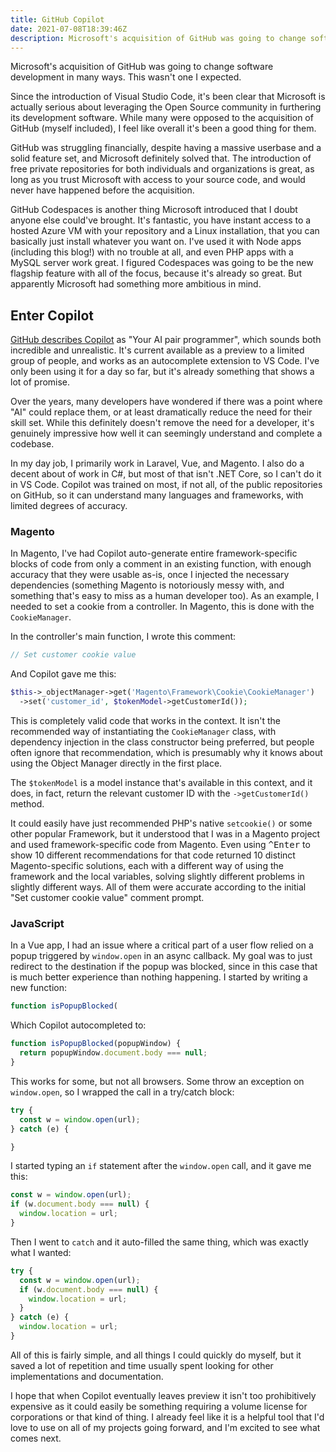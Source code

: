 ```yaml
---
title: GitHub Copilot
date: 2021-07-08T18:39:46Z
description: Microsoft's acquisition of GitHub was going to change software development in many ways. This wasn't one I expected.
---
```


Microsoft's acquisition of GitHub was going to change software development in many ways. This wasn't one I expected.

Since the introduction of Visual Studio Code, it's been clear that Microsoft is actually serious about leveraging the Open Source community in furthering its development software. While many were opposed to the acquisition of GitHub (myself included), I feel like overall it's been a good thing for them.

GitHub was struggling financially, despite having a massive userbase and a solid feature set, and Microsoft definitely solved that. The introduction of free private repositories for both individuals and organizations is great, as long as you trust Microsoft with access to your source code, and would never have happened before the acquisition.

GitHub Codespaces is another thing Microsoft introduced that I doubt anyone else could've brought. It's fantastic, you have instant access to a hosted Azure VM with your repository and a Linux installation, that you can basically just install whatever you want on. I've used it with Node apps (including this blog!) with no trouble at all, and even PHP apps with a MySQL server work great. I figured Codespaces was going to be the new flagship feature with all of the focus, because it's already so great. But apparently Microsoft had something more ambitious in mind.

## Enter Copilot

[GitHub describes Copilot](https://copilot.github.com/) as "Your AI pair programmer", which sounds both incredible and unrealistic. It's current available as a preview to a limited group of people, and works as an autocomplete extension to VS Code. I've only been using it for a day so far, but it's already something that shows a lot of promise.

Over the years, many developers have wondered if there was a point where "AI" could replace them, or at least dramatically reduce the need for their skill set. While this definitely doesn't remove the need for a developer, it's genuinely impressive how well it can seemingly understand and complete a codebase.

In my day job, I primarily work in Laravel, Vue, and Magento. I also do a decent about of work in C#, but most of that isn't .NET Core, so I can't do it in VS Code. Copilot was trained on most, if not all, of the public repositories on GitHub, so it can understand many languages and frameworks, with limited degrees of accuracy.

### Magento

In Magento, I've had Copilot auto-generate entire framework-specific blocks of code from only a comment in an existing function, with enough accuracy that they were usable as-is, once I injected the necessary dependencies (something Magento is notoriously messy with, and something that's easy to miss as a human developer too). As an example, I needed to set a cookie from a controller. In Magento, this is done with the `CookieManager`.

In the controller's main function, I wrote this comment:

```php
// Set customer cookie value
```

And Copilot gave me this:

```php
$this->_objectManager->get('Magento\Framework\Cookie\CookieManager')
  ->set('customer_id', $tokenModel->getCustomerId());
```

This is completely valid code that works in the context. It isn't the recommended way of instantiating the `CookieManager` class, with dependency injection in the class constructor being preferred, but people often ignore that recommendation, which is presumably why it knows about using the Object Manager directly in the first place.

The `$tokenModel` is a model instance that's available in this context, and it does, in fact, return the relevant customer ID with the `->getCustomerId()` method.

It could easily have just recommended PHP's native `setcookie()` or some other popular Framework, but it understood that I was in a Magento project and used framework-specific code from Magento. Even using <kbd>^Enter</kbd> to show 10 different recommendations for that code returned 10 distinct Magento-specific solutions, each with a different way of using the framework and the local variables, solving slightly different problems in slightly different ways. All of them were accurate according to the initial "Set customer cookie value" comment prompt.

### JavaScript

In a Vue app, I had an issue where a critical part of a user flow relied on a popup triggered by `window.open` in an async callback. My goal was to just redirect to the destination if the popup was blocked, since in this case that is much better experience than nothing happening. I started by writing a new function:

```js
function isPopupBlocked(
```

Which Copilot autocompleted to:

```js
function isPopupBlocked(popupWindow) {
  return popupWindow.document.body === null;
}
```

This works for some, but not all browsers. Some throw an exception on `window.open`, so I wrapped the call in a try/catch block:

```js
try {
  const w = window.open(url);
} catch (e) {

}
```

I started typing an `if` statement after the `window.open` call, and it gave me this:

```js
const w = window.open(url);
if (w.document.body === null) {
  window.location = url;
}
```

Then I went to `catch` and it auto-filled the same thing, which was exactly what I wanted:

```js
try {
  const w = window.open(url);
  if (w.document.body === null) {
    window.location = url;
  }
} catch (e) {
  window.location = url;
}
```

All of this is fairly simple, and all things I could quickly do myself, but it saved a lot of repetition and time usually spent looking for other implementations and documentation.

I hope that when Copilot eventually leaves preview it isn't too prohibitively expensive as it could easily be something requiring a volume license for corporations or that kind of thing. I already feel like it is a helpful tool that I'd love to use on all of my projects going forward, and I'm excited to see what comes next.
